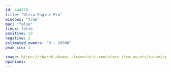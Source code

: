 ```yaml
---
id: 444570
title: "Ultra Engine Pro"
windows: "true"
mac: "false"
linux: false
positive: 23
negative: 2
estimated_owners: "0 - 20000"
peak_ccu: 1

image: https://shared.akamai.steamstatic.com/store_item_assets/steam/apps/444570/header.jpg?t=1730130200
opinions:
---
```

